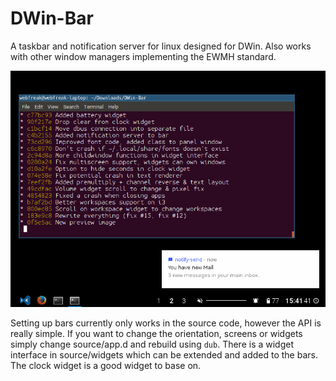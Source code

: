 # DWin-Bar

A taskbar and notification server for linux designed for DWin. Also works with other window managers implementing the EWMH standard.

![DWin Bar Example at the bottom on a 800x600 display with clock, battery and workspace widgets and an open notification](preview/full.png)

Setting up bars currently only works in the source code, however the API is really simple. If you want to change
the orientation, screens or widgets simply change source/app.d and rebuild using `dub`. There is a widget interface
in source/widgets which can be extended and added to the bars. The clock widget is a good widget to base on.
